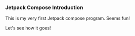 ### Jetpack Compose Introduction

This is my very first Jetpack compose program. Seems fun!

Let's see how it goes!